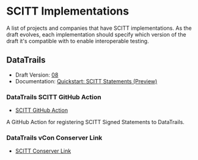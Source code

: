 # SCITT Implementations

A list of projects and companies that have SCITT implementations.
As the draft evolves, each implementation should specify which version of the draft it's compatible with to enable interoperable testing.

## DataTrails

- Draft Version: [08](https://datatracker.ietf.org/doc/draft-ietf-scitt-architecture/08/)
- Documentation: [Quickstart: SCITT Statements (Preview)](https://docs.datatrails.ai/developers/developer-patterns/scitt-api/)

### DataTrails SCITT GitHub Action

- [SCITT GitHub Action](https://github.com/marketplace/actions/datatrails-scitt-api)

A GitHub Action for registering SCITT Signed Statements to DataTrails.

### DataTrails vCon Conserver Link

- [SCITT Conserver Link](https://github.com/vcon-dev/vcon-server/tree/main/server/links/scitt)
